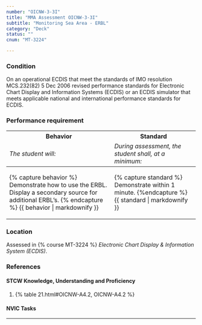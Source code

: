 ```yaml
---
number: "OICNW-3-3I"
title: "MMA Assessment OICNW-3-3I"
subtitle: "Monitoring Sea Area - ERBL"
category: "Deck"
status: ""
cnum: "MT-3224"

---
```

### Condition

On an operational ECDIS that meet the standards of IMO resolution MCS.232(82) 5 Dec 2006 revised performance standards for Electronic Chart Display and Information Systems (ECDIS) or an ECDIS simulator that meets applicable national and international performance standards for ECDIS.

### Performance requirement 

<table width='100%' class='Guidelines'>
 <thead>
 <tr>
     <th class='thirty'>Behavior</th>
     <th class='seventy'>Standard</th>
 </tr>
 <tr>
     <td><em>The student will:</em></td>
     <td><em>During assessment, the student shall, at a minimum:</em></td>
 </tr>
 </thead>
 <tbody>
 

<tr><td>

{% capture behavior %}
Demonstrate how to use the ERBL. Display a secondary source for additional ERBL’s.
{% endcapture %}
{{ behavior | markdownify }}

</td><td>

{% capture standard %}
Demonstrate within 1 minute.
{%endcapture %}
{{ standard | markdownify }}

</td></tr>



 </tbody>
 </table>

### Location

Assessed in  {% course  MT-3224 %}  *Electronic Chart Display & Information System (ECDIS)*.

### References

#### STCW Knowledge, Understanding and Proficiency

1. {% table 21.html#OICNW-A4.2, OICNW-A4.2 %}


#### NVIC Tasks



***

